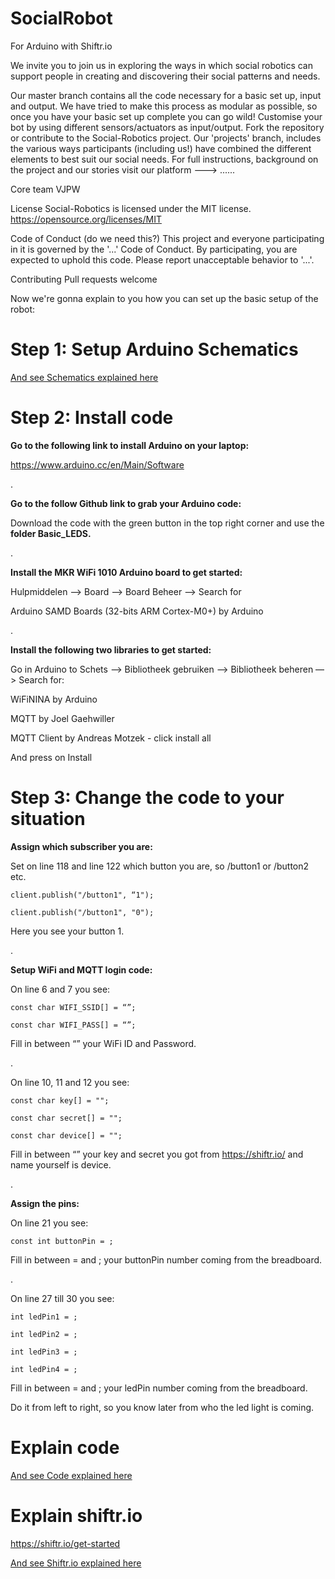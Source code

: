 # SocialRobot

For Arduino with Shiftr.io

We invite you to join us in exploring the ways in which social robotics can support people in creating and discovering their social patterns and needs.

Our master branch contains all the code necessary for a basic set up, input and output. We have tried to make this process as modular as possible, so once you have your basic set up complete you can go wild! Customise your bot by using different sensors/actuators as input/output.
Fork the repository or contribute to the Social-Robotics project.
Our 'projects' branch, includes the various ways participants (including us!) have combined the different elements to best suit our social needs.
For full instructions, background on the project and our stories visit our platform ---> ......

Core team VJPW

License Social-Robotics is licensed under the MIT license. https://opensource.org/licenses/MIT

Code of Conduct (do we need this?) This project and everyone participating in it is governed by the '...' Code of Conduct. By participating, you are expected to uphold this code. Please report unacceptable behavior to '...'.

Contributing Pull requests welcome

Now we're gonna explain to you how you can set up the basic setup of the robot:

# Step 1: Setup Arduino Schematics

[And see Schematics explained here](SetupArduinoBoard.md)

# Step 2: Install code

**Go to the following link to install Arduino on your laptop:**

https://www.arduino.cc/en/Main/Software

.

**Go to the follow Github link to grab your Arduino code:**

Download the code with the green button in the top right corner and use the **folder Basic_LEDS.**

.

**Install the MKR WiFi 1010 Arduino board to get started:**

Hulpmiddelen —> Board —> Board Beheer —> Search for

Arduino SAMD Boards (32-bits ARM Cortex-M0+) by Arduino

.

**Install the following two libraries to get started:**

Go in Arduino to  Schets —> Bibliotheek gebruiken —> Bibliotheek beheren —> Search for:

WiFiNINA by Arduino

MQTT by Joel Gaehwiller

MQTT Client by Andreas Motzek - click install all

And press on Install

# Step 3: Change the code to your situation

**Assign which subscriber you are:**

Set on line 118 and line 122 which button you are, so /button1 or /button2 etc.
```
client.publish("/button1", “1");

client.publish("/button1", "0");
```
Here you see your button 1.

.

**Setup WiFi and MQTT login code:**

On line 6 and 7 you see:
```
const char WIFI_SSID[] = “”;

const char WIFI_PASS[] = “”;
```
Fill in between “” your WiFi ID and Password.

.

On line 10, 11 and 12 you see:
```
const char key[] = ""; 

const char secret[] = "";

const char device[] = "";
```
Fill in between “” your key and secret you got from https://shiftr.io/ and name yourself is device.

.

**Assign the pins:**

On line 21 you see:
```
const int buttonPin = ;
```
Fill in between = and ; your buttonPin number coming from the breadboard.

.

On line 27 till 30 you see:
```
int ledPin1 = ;

int ledPin2 = ;

int ledPin3 = ;

int ledPin4 = ;
```
Fill in between = and ; your ledPin number coming from the breadboard. 

Do it from left to right, so you know later from who the led light is coming.

# Explain code

[And see Code explained here](ExplainBasicCode.md)

# Explain shiftr.io

https://shiftr.io/get-started

[And see Shiftr.io explained here](Shiftr.ioExplained.md)
